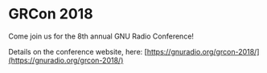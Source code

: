 
# GRCon 2018

Come join us for the 8th annual GNU Radio Conference!

Details on the conference website, here: [https://gnuradio.org/grcon-2018/](https://gnuradio.org/grcon-2018/)
